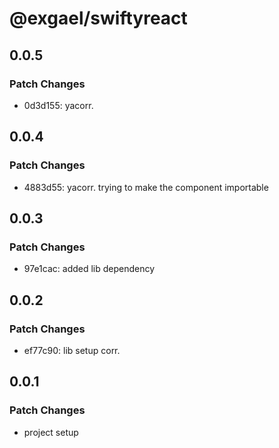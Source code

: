 # @exgael/swiftyreact

## 0.0.5

### Patch Changes

- 0d3d155: yacorr.

## 0.0.4

### Patch Changes

- 4883d55: yacorr. trying to make the component importable

## 0.0.3

### Patch Changes

- 97e1cac: added lib dependency

## 0.0.2

### Patch Changes

- ef77c90: lib setup corr.

## 0.0.1

### Patch Changes

- project setup

